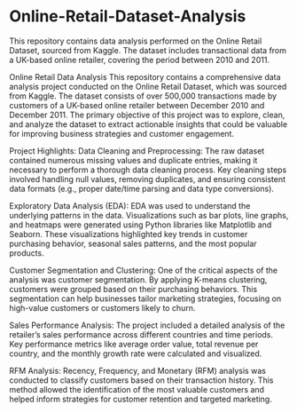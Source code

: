 # Online-Retail-Dataset-Analysis
This repository contains data analysis performed on the Online Retail Dataset, sourced from Kaggle. The dataset includes transactional data from a UK-based online retailer, covering the period between 2010 and 2011.

Online Retail Data Analysis
This repository contains a comprehensive data analysis project conducted on the Online Retail Dataset, which was sourced from Kaggle. The dataset consists of over 500,000 transactions made by customers of a UK-based online retailer between December 2010 and December 2011. The primary objective of this project was to explore, clean, and analyze the dataset to extract actionable insights that could be valuable for improving business strategies and customer engagement.

Project Highlights:
Data Cleaning and Preprocessing:
The raw dataset contained numerous missing values and duplicate entries, making it necessary to perform a thorough data cleaning process. Key cleaning steps involved handling null values, removing duplicates, and ensuring consistent data formats (e.g., proper date/time parsing and data type conversions).

Exploratory Data Analysis (EDA):
EDA was used to understand the underlying patterns in the data. Visualizations such as bar plots, line graphs, and heatmaps were generated using Python libraries like Matplotlib and Seaborn. These visualizations highlighted key trends in customer purchasing behavior, seasonal sales patterns, and the most popular products.

Customer Segmentation and Clustering:
One of the critical aspects of the analysis was customer segmentation. By applying K-means clustering, customers were grouped based on their purchasing behaviors. This segmentation can help businesses tailor marketing strategies, focusing on high-value customers or customers likely to churn.

Sales Performance Analysis:
The project included a detailed analysis of the retailer’s sales performance across different countries and time periods. Key performance metrics like average order value, total revenue per country, and the monthly growth rate were calculated and visualized.

RFM Analysis:
Recency, Frequency, and Monetary (RFM) analysis was conducted to classify customers based on their transaction history. This method allowed the identification of the most valuable customers and helped inform strategies for customer retention and targeted marketing.

